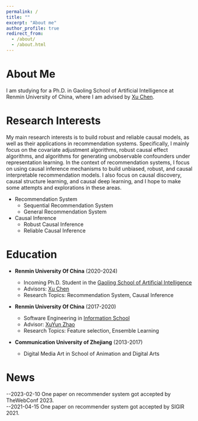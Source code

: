 ```yaml
---
permalink: /
title: ""
excerpt: "About me"
author_profile: true
redirect_from:
  - /about/
  - /about.html
---
```


# About Me
I am studying for a Ph.D. in Gaoling School of Artificial Intelligence at Renmin University of China, where I am advised by [Xu Chen](http://xu-chen.com/).

# Research Interests
My main research interests is to build robust and reliable causal models, as well as their applications in recommendation systems. Specifically, I mainly focus on the covariate adjustment algorithms, robust causal effect algorithms, and algorithms for generating unobservable confounders under representation learning. In the context of recommendation systems, I focus on using causal inference mechanisms to build unbiased, robust, and causal interpretable recommendation models. I also focus on causal discovery, causal structure learning, and causal deep learning, and I hope to make some attempts and explorations in these areas.
- Recommendation System
    - Sequential Recommendation System
    - General Recommendation System
- Causal Inference
    - Robust Causal Inference
    - Reliable Causal Inference

# Education
- **Renmin University Of China** (2020-2024)
  - Incoming Ph.D. Student in the [Gaoling School of Artificial Intelligence](http://ai.ruc.edu.cn/)
  - Advisors: [Xu Chen](http://xu-chen.com/)
  - Research Topics: Recommendation System, Causal Inference

- **Renmin University Of China** (2017-2020)
  - Software Engineering in [Information School](http://rucfd.ruc.edu.cn/)
  - Advisor: [XuYun Zhao](http://rucfd.ruc.edu.cn/)
  - Research Topics: Feature selection, Ensemble Learning

- **Communication University of Zhejiang** (2013-2017)
  - Digital Media Art in School of Animation and Digital Arts

# News
--2023-02-10 One paper on recommender system got accepted by TheWebConf 2023.  
--2021-04-15 One paper on recommender system got accepted by SIGIR 2021.
